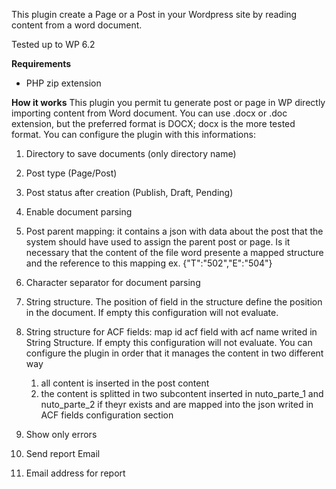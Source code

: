 This plugin create a Page or a Post in your Wordpress site by reading content from a word document.

Tested up to WP 6.2

**Requirements**
- PHP zip extension

**How it works**
This plugin you permit tu generate post or page in WP directly importing content from Word document.
You can use .docx or .doc extension, but the preferred format is DOCX; docx is the more tested format.
You can configure the plugin with this informations:
1. Directory to save documents (only directory name)

2. Post type (Page/Post)

3. Post status after creation (Publish, Draft, Pending)

4. Enable document parsing

5. Post parent mapping: it contains a json with data about the post that the system should have used to assign the parent post or page. Is it necessary that the content of the file word presente a mapped structure and the reference to this mapping
   ex. {"T":"502","E":"504"}

6. Character separator for document parsing

7. String structure. The position of field in the structure define the position in the document. If empty this configuration will not evaluate.

8. String structure for ACF fields: map id acf field with acf name writed in String Structure. If empty this configuration will not evaluate.
   You can configure the plugin in order that it manages the content in two different way
   1. all content is inserted in the post content
   2. the content is splitted in two subcontent inserted in nuto_parte_1 and nuto_parte_2 if theyr exists and are mapped into the json writed in ACF fields configuration section

9. Show only errors

10. Send report Email

11. Email address for report 
